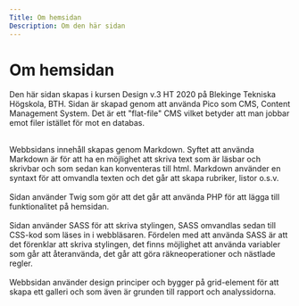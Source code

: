```yaml
---
Title: Om hemsidan
Description: Om den här sidan
---
```


Om hemsidan
==================

Den här sidan skapas i kursen Design v.3 HT 2020 på Blekinge Tekniska Högskola, BTH.
Sidan är skapad genom att använda Pico som CMS, Content Management System. Det är ett "flat-file" CMS vilket betyder att man jobbar emot filer istället för mot en databas. 
<br><br>

Webbsidans innehåll skapas genom Markdown. Syftet att använda Markdown är för att ha en möjlighet att skriva text som är läsbar och skrivbar och som sedan kan konventeras till html. Markdown använder en syntaxt för att omvandla texten och det går att skapa rubriker, listor o.s.v. 
<br><br>
Sidan använder Twig som gör att det går att använda PHP för att lägga till funktionalitet på hemsidan. 
<br><br>
Sidan använder SASS för att skriva stylingen, SASS omvandlas sedan till CSS-kod som läses in i webbläsaren. Fördelen med att använda SASS är att det förenklar att skriva stylingen, det finns möjlighet att använda variabler som går att återanvända, det går att göra räkneoperationer och nästlade regler.
<br><br>
Webbsidan använder design principer och bygger på grid-element för att skapa ett galleri och som även är grunden till rapport och analyssidorna. 